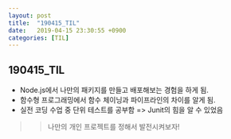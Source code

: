 ```yaml
---
layout: post
title:  "190415_TIL"
date:   2019-04-15 23:30:55 +0900
categories: [TIL]
---
```


190415_TIL
------------

* Node.js에서 나만의 패키지를 만들고 배포해보는 경험을 하게 됨.
* 함수형 프로그래밍에서 함수 체이닝과 파이프라인의 차이를 알게 됨.
* 실전 코딩 수업 중 단위 테스트를 공부함 => Junit의 힘을 알 수 있었음

>> 나만의 개인 프로젝트를 정해서 발전시켜보자!

